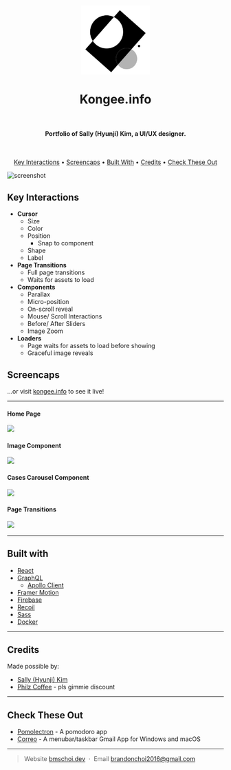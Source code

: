 
<h1 align="center">
  <br>
  <a href="https://kongee.info/"><img src="https://github.com/awesomechoi11/kongee/blob/main/public/logo512.png?raw=true" alt="Markdownify" width="160"></a>
  <br>
  <br>
  Kongee.info
  <br>
  <br>
</h1>

<h4 align="center">Portfolio of Sally (Hyunji) Kim, a UI/UX designer. </h4>
<br>


<p align="center">
  <a href="#key-interactions">Key Interactions</a> •
  <a href="#screencaps">Screencaps</a> •
  <a href="#built-with">Built With</a> •
  <a href="#credits">Credits</a> •
  <a href="#check-these-out">Check These Out</a>
</p>

![screenshot](https://cdn.bmschoi.dev/kongee/readme/homepage.gif)

## Key Interactions

* **Cursor**
    - Size
    - Color
    - Position
    	- Snap to component
    - Shape
    - Label
* **Page Transitions**
    - Full page transitions
    - Waits for assets to load
* **Components**
	- Parallax
    - Micro-position
    - On-scroll reveal
    - Mouse/ Scroll Interactions
    - Before/ After Sliders
    - Image Zoom
* **Loaders**
    - Page waits for assets to load before showing
    - Graceful image reveals




## Screencaps
...or visit [kongee.info](https://kongee.info/) to see it live!

---
#### **Home Page**
![](https://cdn.bmschoi.dev/kongee/readme/homepage.gif)

#### **Image Component**
![](https://cdn.bmschoi.dev/kongee/readme/image%20interaction.gif)

#### **Cases Carousel Component**
![](https://cdn.bmschoi.dev/kongee/readme/casescarousel.gif)

#### **Page Transitions**
![](https://cdn.bmschoi.dev/kongee/readme/page%20transitions.gif)

---
## Built with 

- [React](https://github.com/facebook/react)
- [GraphQL](https://github.com/graphql/graphql-js)
	- [Apollo Client](http://getbootstrap.com/)
- [Framer Motion](https://github.com/framer/motion)
- [Firebase](https://github.com/firebase/firebase-js-sdk)
- [Recoil](https://github.com/facebookexperimental/Recoil)
- [Sass](https://github.com/sass/node-sass)
- [Docker](https://www.docker.com/)
---

## Credits

Made possible by:

- [Sally (Hyunji) Kim](https://kongee.info/)
- [Philz Coffee](https://www.philzcoffee.com/) - pls gimmie discount


---
## Check These Out

- [Pomolectron](https://github.com/amitmerchant1990/pomolectron) - A pomodoro app
- [Correo](https://github.com/amitmerchant1990/correo) - A menubar/taskbar Gmail App for Windows and macOS

---

> Website [bmschoi.dev](https://bmschoi.dev) &nbsp;&middot;&nbsp;
> Email [brandonchoi2016@gmail.com](mailto:brandonchoi2016@gmail.com)

